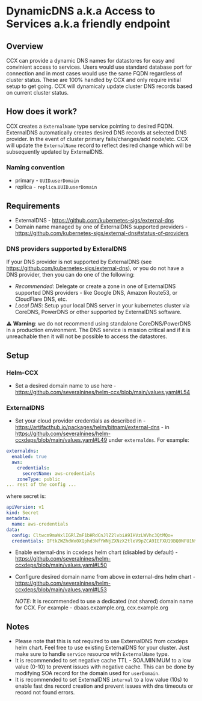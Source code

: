 # DynamicDNS a.k.a Access to Services a.k.a friendly endpoint

## Overview

CCX can provide a dynamic DNS names for datastores for easy and convinient access to services.
Users would use standard database port for connection and in most cases would use the same FQDN regardless of cluster status.
These are 100% handled by CCX and only require initial setup to get going.
CCX will dynamicaly update cluster DNS records based on current cluster status.

## How does it work?

CCX creates a `ExternalName` type service pointing to desired FQDN.
ExternalDNS automatically creates desired DNS records at selected DNS provider.
In the event of cluster primary fails/changes/add node/etc. CCX will update the `ExternalName` record to reflect desired change which will be subsequently updated by ExternalDNS.

### Naming convention

- primary - `UUID`.`userDomain`
- replica - `replica`.`UUID`.`userDomain`

## Requirements

- ExternalDNS - https://github.com/kubernetes-sigs/external-dns
- Domain name managed by one of ExternalDNS supported providers - https://github.com/kubernetes-sigs/external-dns#status-of-providers

### DNS providers supported by ExteralDNS

If your DNS provider is not supported by ExternalDNS (see https://github.com/kubernetes-sigs/external-dns), or you do not have a DNS provider, then you can do one of the following:

- _Recommended_: Delegate or create a zone in one of ExternalDNS supported DNS providers - like Google DNS, Amazon Route53, or CloudFlare DNS, etc.
- _Local DNS_: Setup your local DNS server in your kubernetes cluster via CoreDNS, PowerDNS or other supported by ExternalDNS software.

:warning: **Warning**: we do not recommend using standalone CoreDNS/PowerDNS in a production environment. The DNS service is mission critical and if it is unreachable then it will not be possible to access the datastores.

## Setup

### Helm-CCX

- Set a desired domain name to use here - https://github.com/severalnines/helm-ccx/blob/main/values.yaml#L54

### ExternalDNS

- Set your cloud provider credentials as described in - https://artifacthub.io/packages/helm/bitnami/external-dns - in https://github.com/severalnines/helm-ccxdeps/blob/main/values.yaml#L49 under `externaldns`.
  For example:

```yaml
externaldns:
  enabled: true
  aws:
    credentials:
      secretName: aws-credentials
    zoneType: public
... rest of the config ...
```

where secret is:

```yaml
apiVersion: v1
kind: Secret
metadata:
  name: aws-credentials
data:
  config: Cltwcm9maWxlIGRlZmF1bHRdCnJlZ2lvbiA9IHVzLWVhc3QtMQo=
  credentials: IFtkZWZhdWx0XQphd3NfYWNjZXNzX2tleV9pZCA9IEFXU19BQ0NFU1NfS0VZX0lECmF3c19zZWNyZXRfYWNjZXNzX2tleSA9IEFXU19TRUNSRVRfQUNDRVNTX0tFWQ==
```

- Enable external-dns in ccxdeps helm chart (disabled by default) - https://github.com/severalnines/helm-ccxdeps/blob/main/values.yaml#L50
- Configure desired domain name from above in external-dns helm chart - https://github.com/severalnines/helm-ccxdeps/blob/main/values.yaml#L53

  _NOTE:_ It is recommended to use a dedicated (not shared) domain name for CCX. For example - dbaas.exzample.org, ccx.example.org

## Notes

- Please note that this is not required to use ExternalDNS from ccxdeps helm chart. Feel free to use existing ExternalDNS for your cluster. Just make sure to handle `service` resource with `ExternalName` type.
- It is recommended to set negative cache TTL - SOA.MINIMUM to a low value (0-10) to prevent issues with negative cache. This can be done by modifying SOA record for the domain used for `userDomain`.
- It is recommended to set ExternalDNS `interval` to a low value (10s) to enable fast dns record creation and prevent issues with dns timeouts or record not found errors.
